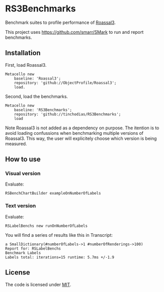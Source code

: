 # RS3Benchmarks
Benchmark suites to profile performance of [Roassal3](https://github.com/objectprofile/roassal3).

This project uses https://github.com/smarr/SMark to run and report benchmarks.

## Installation
First, load Roassal3.

```Smalltalk
Metacello new
	baseline: 'Roassal3';
	repository: 'github://ObjectProfile/Roassal3';
	load.
```

Second, load the benchmarks.
```Smalltalk
Metacello new
	baseline: 'RS3Benchmarks';
	repository: 'github://tinchodias/RS3Benchmarks';
	load
```

Note Roassal3 is not added as a dependency on purpose. The itention is to avoid loading confussions when benchmarking multiple versions of Roassal3. This way, the user will explicitely choose which version is being measured.

## How to use

### Visual version

Evaluate:

```Smalltalk
RSBenchChartBuilder exampleOnNumberOfLabels
```

### Text version

Evaluate:

```Smalltalk
RSLabelBenchs new runOnNumberOfLabels
```

You will find a series of results like this in Transcript:

```
a SmallDictionary(#numberOfLabels->1 #numberOfRenderings->100)
Report for: RSLabelBenchs
Benchmark Labels
Labels total: iterations=15 runtime: 5.7ms +/-1.9
```

## License
The code is licensed under [MIT](LICENSE).
